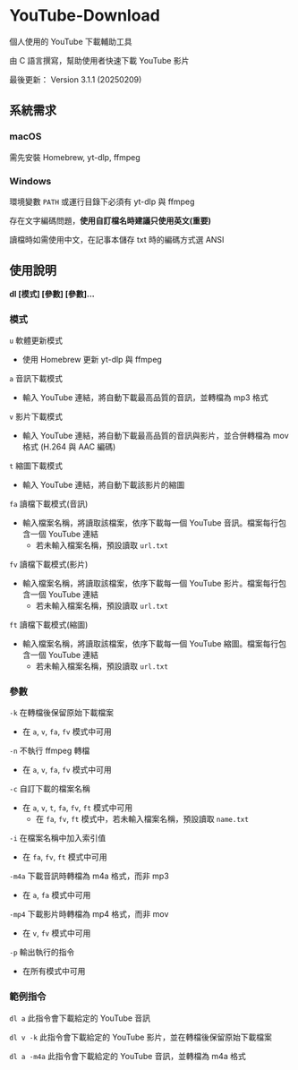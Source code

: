 # YouTube-Download

個人使用的 YouTube 下載輔助工具

由 C 語言撰寫，幫助使用者快速下載 YouTube 影片

最後更新： Version 3.1.1 \(20250209\)

## 系統需求

### macOS

需先安裝 Homebrew, yt-dlp, ffmpeg

### Windows

環境變數 `PATH` 或運行目錄下必須有 yt-dlp 與 ffmpeg

存在文字編碼問題，**使用自訂檔名時建議只使用英文\(重要\)**

讀檔時如需使用中文，在記事本儲存 txt 時的編碼方式選 ANSI

## 使用說明
**dl \[模式\] \[參數\] \[參數\]...**

### 模式

`u`
軟體更新模式
* 使用 Homebrew 更新 yt-dlp 與 ffmpeg

`a`
音訊下載模式
* 輸入 YouTube 連結，將自動下載最高品質的音訊，並轉檔為 mp3 格式

`v`
影片下載模式
* 輸入 YouTube 連結，將自動下載最高品質的音訊與影片，並合併轉檔為 mov 格式 \(H.264 與 AAC 編碼\)

`t`
縮圖下載模式
* 輸入 YouTube 連結，將自動下載該影片的縮圖

`fa`
讀檔下載模式\(音訊\)
* 輸入檔案名稱，將讀取該檔案，依序下載每一個 YouTube 音訊。檔案每行包含一個 YouTube 連結
  * 若未輸入檔案名稱，預設讀取 `url.txt`

`fv`
讀檔下載模式\(影片\)
* 輸入檔案名稱，將讀取該檔案，依序下載每一個 YouTube 影片。檔案每行包含一個 YouTube 連結
  * 若未輸入檔案名稱，預設讀取 `url.txt`

`ft`
讀檔下載模式\(縮圖\)
* 輸入檔案名稱，將讀取該檔案，依序下載每一個 YouTube 縮圖。檔案每行包含一個 YouTube 連結
  * 若未輸入檔案名稱，預設讀取 `url.txt`

### 參數

`-k`
在轉檔後保留原始下載檔案
* 在 `a`, `v`, `fa`, `fv` 模式中可用

`-n`
不執行 ffmpeg 轉檔
* 在 `a`, `v`, `fa`, `fv` 模式中可用

`-c`
自訂下載的檔案名稱
* 在 `a`, `v`, `t`, `fa`, `fv`, `ft` 模式中可用
  * 在 `fa`, `fv`, `ft` 模式中，若未輸入檔案名稱，預設讀取 `name.txt`

`-i`
在檔案名稱中加入索引值
* 在 `fa`, `fv`, `ft` 模式中可用

`-m4a`
下載音訊時轉檔為 m4a 格式，而非 mp3
* 在 `a`, `fa` 模式中可用

`-mp4`
下載影片時轉檔為 mp4 格式，而非 mov
* 在 `v`, `fv` 模式中可用

`-p`
輸出執行的指令
* 在所有模式中可用

### 範例指令

`dl a`
此指令會下載給定的 YouTube 音訊

`dl v -k`
此指令會下載給定的 YouTube 影片，並在轉檔後保留原始下載檔案

`dl a -m4a`
此指令會下載給定的 YouTube 音訊，並轉檔為 m4a 格式
